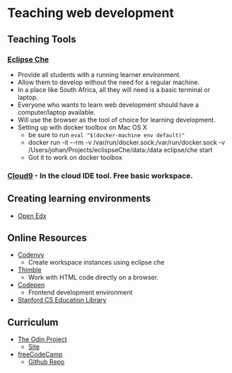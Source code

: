 # Teaching web development
## Teaching Tools
### [Eclipse Che](http://www.eclipse.org/che/)
* Provide all students with a running learner environment.
* Allow them to develop without the need for a regular machine.
* In a place like South Africa, all they will need is a basic terminal or laptop.
* Everyone who wants to learn web development should have a computer/laptop available.
* Will use the browser as the tool of choice for learning development.
* Setting up with docker toolbox on Mac OS X
    * be sure to run ```eval "$(docker-machine env default)"```
    * docker run -it --rm -v /var/run/docker.sock:/var/run/docker.sock -v /Users/johan/Projects/eclispseChe/data:/data eclipse/che start
    * Got it to work on docker toolbox
### [Cloud9](https://c9.io/) - In the cloud IDE tool. Free basic workspace.
## Creating learning environments
* [Open Edx](https://open.edx.org)
## Online Resources
* [Codenvy](https://codenvy.io)
    * Create workspace instances using eclipse che
* [Thimble](https://thimble.mozilla.org/en-US)
    * Work with HTML code directly on a browser.
* [Codepen](http://codepen.io)
    * Frontend development environment
* [Stanford CS Education Library](http://cslibrary.stanford.edu/)

## Curriculum
* [The Odin Project](https://github.com/TheOdinProject/curriculum)
    * [Site](http://theodinproject.com/)
* [freeCodeCamp](http://www.freecodecamp.org/)
    * [Github Repo](https://github.com/freeCodeCamp)


